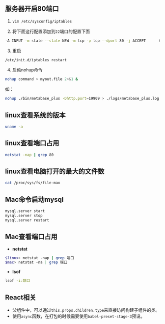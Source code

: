 ## 服务器开启80端口

1. ```bash
   vim /etc/sysconfig/iptables
   ```

2. 将下面这行配置添加到`22`端口的配置下面

```bash
-A INPUT -m state --state NEW -m tcp -p tcp --dport 80 -j ACCEPT     （允许80端口）
```

3. 重启

```bash
/etc/init.d/iptables restart
```

4. 启动nohup命令

```bash
nohup command > myout.file 2>&1 &
```

如：

```bash
nohup ./bin/metabase_plus -Dhttp.port=19909 > ./logs/metabase_plus.log 2>&1 &
```

## linux查看系统的版本

```bash
uname -a
```

## linux查看端口占用

```bash
netstat -nap | grep 80
```

## linux查看电脑打开的最大的文件数

```bash
cat /proc/sys/fs/file-max
```

## Mac命令启动mysql

```bash
mysql.server start
mysql.server stop
mysql.server restart
```

## Mac查看端口占用

- **netstat**

```bash
$linux> netstat -nap | grep 端口
$mac> netstat -na | grep 端口
```

- **lsof**

```bash
lsof -i:端口
```

## React相关

- 父组件中，可以通过`this.props.children.type`来直接访问构建子组件的类。
- 使用`async`函数，在打包的时候需要使用`babel-preset-stage-3`预设。